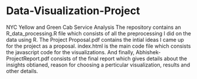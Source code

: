 # Data-Visualization-Project
NYC Yellow and Green Cab Service Analysis
The repository contains an R_data_processing.R file which consists of all the preprocessing I did on the data using R.
The Project Proposal.pdf contains the intial ideas I came up for the project as a proposal.
index.html is the main code file which consists the javascript code for the visualizations.
And finally, Abhishek-ProjectReport.pdf consists of the final report which gives details about the insights obtianed, reason for choosing a perticular visualization, results and other details. 
